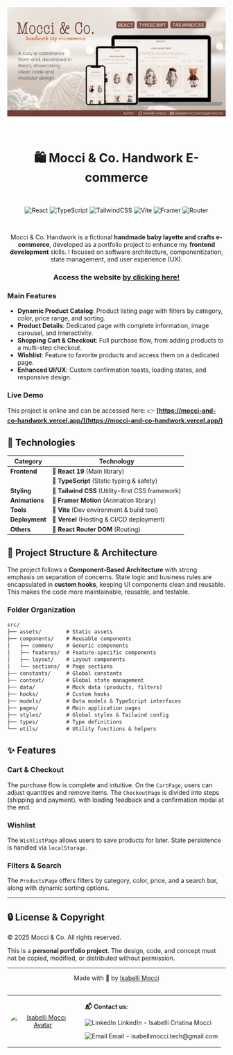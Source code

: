 <div align="center">
  <img src="https://raw.githubusercontent.com/isabelli-mocci/handwork-ecommerce/refs/heads/main/public/banner-github.png" alt="Mocci & Co. Logo">
 <br><br><br>

  # 🛍️ Mocci & Co. Handwork E-commerce

<br>

![React](https://img.shields.io/badge/React-19.1-FF69B4?style=for-the-badge&logo=react&logoColor=white&labelColor=FF69B4&link=https%3A%2F%2Freact.dev%2F)
![TypeScript](https://img.shields.io/badge/TypeScript-5.8-3178C6?style=for-the-badge&logo=typescript&logoColor=white&labelColor=3178C6&link=https%3A%2F%2Fwww.typescriptlang.org%2F)
![TailwindCSS](https://img.shields.io/badge/TailwindCSS-3.4-06B6D4?style=for-the-badge&logo=tailwindcss&logoColor=white&labelColor=06B6D4&link=https%3A%2F%2Ftailwindcss.com%2F)
![Vite](https://img.shields.io/badge/Vite-6.3-646CFF?style=for-the-badge&logo=vite&logoColor=white&labelColor=646CFF&link=https%3A%2F%2Fvitejs.dev%2F)
![Framer](https://img.shields.io/badge/Framer%20Motion-12.23-FF0081?style=for-the-badge&logo=framer&logoColor=white&labelColor=FF0081&link=https%3A%2F%2Fwww.framer.com%2Fmotion%2F)
![Router](https://img.shields.io/badge/React%20Router%20DOM-7.6-CA4245?style=for-the-badge&logo=react-router&logoColor=white&labelColor=CA4245&link=https%3A%2F%2Freactrouter.com%2F)

</div> <br>

<div align="center">

Mocci & Co. Handwork is a fictional **handmade baby layette and crafts e-commerce**, developed as a portfolio project to enhance my **frontend development** skills. I focused on software architecture, componentization, state management, and user experience (UX).


### Access the website [by clicking here!](https://mocci-and-co-handwork.vercel.app/)

</div>

### Main Features

* **Dynamic Product Catalog**: Product listing page with filters by category, color, price range, and sorting.
* **Product Details**: Dedicated page with complete information, image carousel, and interactivity.
* **Shopping Cart & Checkout**: Full purchase flow, from adding products to a multi-step checkout.
* **Wishlist**: Feature to favorite products and access them on a dedicated page.
* **Enhanced UI/UX**: Custom confirmation toasts, loading states, and responsive design.

### Live Demo

This project is online and can be accessed here:
👉 **[https://mocci-and-co-handwork.vercel.app/](https://mocci-and-co-handwork.vercel.app/)**

## 🚀 Technologies

| Category       | Technology                                        |
| -------------- | ------------------------------------------------- |
| **Frontend**   | 🔹 **React 19** (Main library)                    |
|                | 🔹 **TypeScript** (Static typing & safety)        |
| **Styling**    | 🔹 **Tailwind CSS** (Utility-first CSS framework) |
| **Animations** | 🔹 **Framer Motion** (Animation library)          |
| **Tools**      | 🔹 **Vite** (Dev environment & build tool)        |
| **Deployment** | 🔹 **Vercel** (Hosting & CI/CD deployment)        |
| **Others**     | 🔹 **React Router DOM** (Routing)                 |

## 📁 Project Structure & Architecture

The project follows a **Component-Based Architecture** with strong emphasis on separation of concerns. State logic and business rules are encapsulated in **custom hooks**, keeping UI components clean and reusable. This makes the code more maintainable, reusable, and testable.

### Folder Organization

```
src/
├── assets/        # Static assets
├── components/    # Reusable components
│   ├── common/    # Generic components
│   ├── features/  # Feature-specific components
│   ├── layout/    # Layout components
│   └── sections/  # Page sections
├── constants/     # Global constants
├── context/       # Global state management
├── data/          # Mock data (products, filters)
├── hooks/         # Custom hooks
├── models/        # Data models & TypeScript interfaces
├── pages/         # Main application pages
├── styles/        # Global styles & Tailwind config
├── types/         # Type definitions
└── utils/         # Utility functions & helpers
```

## ✨ Features

### **Cart & Checkout**

The purchase flow is complete and intuitive. On the `CartPage`, users can adjust quantities and remove items. The `CheckoutPage` is divided into steps (shipping and payment), with loading feedback and a confirmation modal at the end.

### **Wishlist**

The `WishlistPage` allows users to save products for later. State persistence is handled via `localStorage`.

### **Filters & Search**

The `ProductsPage` offers filters by category, color, price, and a search bar, along with dynamic sorting options.

---

## 🔒 License & Copyright

© 2025 Mocci & Co. All rights reserved.

This is a **personal portfolio project**. The design, code, and concept must not be copied, modified, or distributed without permission.

---
<div align="center">
  Made with 🩷 by  <a href="https://www.isabellimocci.com/"> Isabelli Mocci</a>
</div> <br>

<!-- Minha assinatura -->
<table align="center">
  <tr>
    <td align="center" width="150px">
      <a href="https://github.com/isabelli-mocci">
        <img src="https://avatars.githubusercontent.com/u/191166352?v=4" width="100px" style="border-radius: 50%;" alt="Isabelli Mocci Avatar"/>
        <br>
      </a>
    </td>
    <td align="left" style="padding-left: 15px;">
      <p><strong>📬 Contact us:</strong></p>
      <p>
        <a href="https://www.linkedin.com/in/isabelli-mocci/" target="_blank" style="text-decoration: none;">
          <img src="https://cdn.jsdelivr.net/gh/devicons/devicon/icons/linkedin/linkedin-original.svg" width="18px" alt="LinkedIn">
          <span>LinkedIn - Isabelli Cristina Mocci</span>
        </a>
      </p>
      <p>
        <a href="mailto:isabellimocci.tech@gmail.com" style="text-decoration: none;">
          <img src="https://cdn-icons-png.flaticon.com/512/732/732200.png" width="18px" alt="Email">
          <span>Email - isabellimocci.tech@gmail.com</span>
        </a>
      </p>
    </td>
  </tr>
</table>